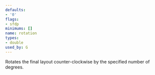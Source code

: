 ```yaml
---
defaults:
- '0'
flags:
- sfdp
minimums: []
name: rotation
types:
- double
used_by: G
---
```

Rotates the final layout counter-clockwise by the specified number of degrees.
